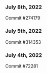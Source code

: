 ### July 8th, 2022

Commit #274179

### July 5th, 2022

Commit #314353


### July 4th, 2022

Commit #72281

